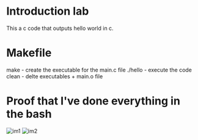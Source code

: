 # Introduction lab
This a c code that outputs hello world in c.

# Makefile
make - create the executable for the main.c file
./hello - execute the code
clean - delte executables + main.o file

# Proof that I've done everything in the bash
![im1](/home/milan/Desktop/oop/lab0/1.png)
![im2](/home/milan/Desktop/oop/lab0/2.png)

